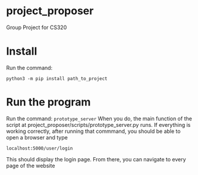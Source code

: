 # project_proposer
Group Project for CS320

# Install
Run the command:
```
python3 -m pip install path_to_project
```


# Run the program
Run the command:
```prototype_server```
When you do, the main function of the script at project_proposer/scripts/prototype_server.py runs.
If everything is working correctly, after running that commmand, you should be able to open a browser
and type
```
localhost:5000/user/login
```
This should display the login page. From there, you can navigate to every page of the website
